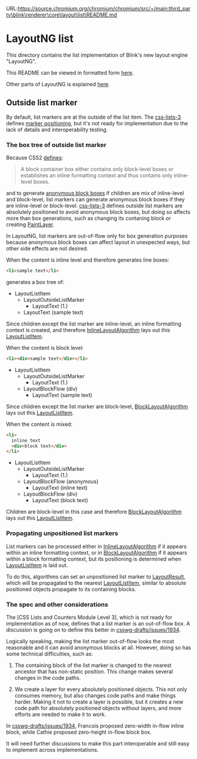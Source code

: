 URL:https://source.chromium.org/chromium/chromium/src/+/main:third_party\blink\renderer\core\layout\list\README.md
# LayoutNG list #

This directory contains the list implementation
of Blink's new layout engine "LayoutNG".

This README can be viewed in formatted form [here](https://chromium.googlesource.com/chromium/src/+/main/third_party/blink/renderer/core/layout/list/README.md).

Other parts of LayoutNG is explained [here](../layout_ng.md).

## Outside list marker

By default, list markers are at the outside of the list item.
The [css-lists-3] defines [marker positioning],
but it's not ready for implementation
due to the lack of details and interoperability testing.

### The box tree of outside list marker ##

Because CSS2 [defines](https://drafts.csswg.org/css2/visuren.html#box-gen):

> A block container box either contains only block-level boxes or
establishes an inline formatting context and thus contains only inline-level boxes.

and to generate [anonymous block boxes] if children are mix of inline-level and block-level,
list markers can generate anonymous block boxes
if they are inline-level or block-level.
[css-lists-3] defines outside list markers are absolutely positioned to avoid anonymous block boxes,
but doing so affects more than box generations,
such as changing its contaning block or creating [PaintLayer].

In LayoutNG, list markers are out-of-flow only for box generation purposes
because anonymous block boxes can affect layout in unexpected ways,
but other side effects are not desired.

When the content is inline level and therefore generates line boxes:

```html
<li>sample text</li>
```

generates a box tree of:

- LayoutListItem
  - LayoutOutsideListMarker
    - LayoutText (1.)
  - LayoutText (sample text)

Since children except the list marker are inline-level,
an inline formatting context is created, and therefore
[InlineLayoutAlgorithm] lays out this [LayoutListItem].

When the content is block level:

```html
<li><div>sample text</div></li>
```

- LayoutListItem
  - LayoutOutsideListMarker
    - LayoutText (1.)
  - LayoutBlockFlow (div)
    - LayoutText (sample text)

Since children except the list marker are block-level,
[BlockLayoutAlgorithm] lays out this [LayoutListItem].

When the content is mixed:

```html
<li>
  inline text
  <div>block text</div>
</li>
```

- LayoutListItem
  - LayoutOutsideListMarker
    - LayoutText (1.)
  - LayoutBlockFlow (anonymous)
    - LayoutText (inline text)
  - LayoutBlockFlow (div)
    - LayoutText (block text)

Children are block-level in this case and therefore
[BlockLayoutAlgorithm] lays out this [LayoutListItem].

### Propagating unpositioned list markers

List markers can be processed either in [InlineLayoutAlgorithm]
if it appears within an inline formatting context,
or in [BlockLayoutAlgorithm]
if it appears within a block formatting context,
but its positioning is determined when [LayoutListItem] is laid out.

To do this, algorithms can set an unpositioned list marker to [LayoutResult],
which will be propagated to the nearest [LayoutListItem],
similar to absolute positioned objects propagate to its containing blocks.

### The spec and other considerations

The [CSS Lists and Counters Module Level 3],
which is not ready for implementation as of now,
defines that a list marker is an out-of-flow box.
A discussion is going on to define this better
in [csswg-drafts/issues/1934].

Logically speaking,
making the list marker out-of-flow looks the most reasonable
and it can avoid anonymous blocks at all.
However, doing so has some technical difficulties, such as:

1. The containing block of the list marker is changed to
the nearest ancestor that has non-static position.
This change makes several changes in the code paths.

2. We create a layer for every absolutely positioned objects.
This not only consumes memory,
but also changes code paths and make things harder.
Making it not to create a layer is possible,
but it creates a new code path for absolutely positioned objects without layers,
and more efforts are needed to make it to work.

In [csswg-drafts/issues/1934],
Francois proposed zero-width in-flow inline block,
while Cathie proposed zero-height in-flow block box.

It will need further discussions to make this part interoperable
and still easy to implement across implementations.

[anonymous block boxes]: https://drafts.csswg.org/css2/visuren.html#anonymous-block-level
[css-lists-3]: https://drafts.csswg.org/css-lists-3/
[csswg-drafts/issues/1934]: https://github.com/w3c/csswg-drafts/issues/1934
[list-style-position]: https://drafts.csswg.org/css-lists-3/#propdef-list-style-position
[marker positioning]: https://drafts.csswg.org/css-lists-3/#positioning

[BlockLayoutAlgorithm]: ../block_layout_algorithm.h
[InlineItem]: ../inline/inline_item.h
[InlineLayoutAlgorithm]: ../inline/inline_layout_algorithm.h
[LayoutListItem]: layout_list_item.h
[LayoutInsideListMarker]: layout_inside_list_marker.h
[LayoutOutsideListMarker]: layout_outside_list_marker.h
[LayoutResult]: ../layout_result.h
[PaintLayer]: ../../paint/paint_layer.h
